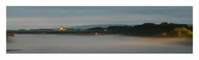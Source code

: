 
<img src="https://github.com/BMaser/BMaser/blob/main/photo.jpeg">
<!-- 
**BMaser/BMaser** is a ✨ _special_ ✨ repository because its `README.md` (this file) appears on your GitHub profile.
Here are some ideas to get you started:
### Hi there 👋

- 🔭 I’m currently working on ...
- 🌱 I’m currently learning ...
- 👯 I’m looking to collaborate on ...
- 🤔 I’m looking for help with ...
- 💬 Ask me about ...
- 📫 How to reach me: ...
- 😄 Pronouns: ...
- ⚡ Fun fact: ... 
-->


